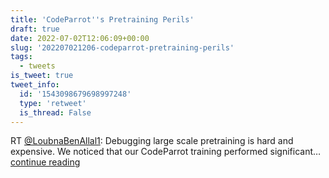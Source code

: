```yaml
---
title: 'CodeParrot''s Pretraining Perils'
draft: true
date: 2022-07-02T12:06:09+00:00
slug: '202207021206-codeparrot-pretraining-perils'
tags:
  - tweets
is_tweet: true
tweet_info:
  id: '1543098679698997248'
  type: 'retweet'
  is_thread: False
---
```




RT [@LoubnaBenAllal1](https://x.com/LoubnaBenAllal1): Debugging large scale pretraining is hard and expensive. We noticed that our CodeParrot training performed significant… [continue reading](https://x.com/sytelus/status/1543098679698997248)
